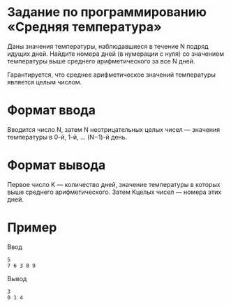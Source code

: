 # Задание по программированию «Средняя температура»

Даны значения температуры, наблюдавшиеся в течение N подряд идущих дней. Найдите номера дней (в нумерации с нуля) со значением температуры выше среднего арифметического за все N дней.

Гарантируется, что среднее арифметическое значений температуры является целым числом.

# Формат ввода #
Вводится число N, затем N неотрицательных целых чисел — значения температуры в 0-й, 1-й, ... (N−1)-й день.

# Формат вывода #
Первое число K — количество дней, значение температуры в которых выше среднего арифметического. Затем Kцелых чисел — номера этих дней.

# Пример #

Ввод
```commandline
5
7 6 3 0 9
```

Вывод
```commandline
3
0 1 4
```
